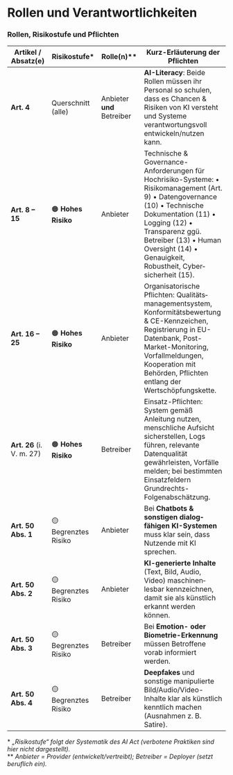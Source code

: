# Rollen und Verantwortlichkeiten

### Rollen, Risikostufe und Pflichten

| Artikel / Absatz(e) | Risikostufe* | Rolle(n)** | Kurz-Erläuterung der Pflichten |
|----------------------|--------------|------------|--------------------------------|
| **Art. 4** | Querschnitt (alle) | Anbieter **und** Betreiber | **AI-Literacy**: Beide Rollen müssen ihr Personal so schulen, dass es Chancen & Risiken von KI versteht und Systeme verantwortungsvoll entwickeln/­nutzen kann.  |
| **Art. 8 – 15** | 🟠 **Hohes Risiko** | Anbieter | Technische & Governance-Anforderungen für Hochrisiko-Systeme: • Risiko­management (Art. 9) • Daten­governance (10) • Technische Dokumentation (11) • Logging (12) • Transparenz ggü. Betreiber (13) • Human Oversight (14) • Genauigkeit, Robustheit, Cyber­sicherheit (15).  |
| **Art. 16 – 25** | 🟠 **Hohes Risiko** | Anbieter | Organisatorische Pflichten: Qualitäts­management­system, Konformitäts­bewertung & CE-Kennzeichen, Registrierung in EU-Datenbank, Post-Market-Monitoring, Vorfall­meldungen, Kooperation mit Behörden, Pflichten entlang der Wertschöpfungs­kette.  |
| **Art. 26** (i. V. m. 27) | 🟠 **Hohes Risiko** | Betreiber | Einsatz-Pflichten: System gemäß Anleitung nutzen, menschliche Aufsicht sicherstellen, Logs führen, relevante Datenqualität gewährleisten, Vorfälle melden; bei bestimmten Einsatz­feldern Grundrechts-Folgenabschätzung.  |
| **Art. 50 Abs. 1** | 🟡 Begrenztes Risiko | Anbieter | Bei **Chatbots & sonstigen dialog­fähigen KI-Systemen** muss klar sein, dass Nutzende mit KI sprechen.  |
| **Art. 50 Abs. 2** | 🟡 Begrenztes Risiko | Anbieter | **KI-generierte Inhalte** (Text, Bild, Audio, Video) maschinen­lesbar kennzeichnen, damit sie als künstlich erkannt werden können.  |
| **Art. 50 Abs. 3** | 🟡 Begrenztes Risiko | Betreiber | Bei **Emotion- oder Biometrie-Erkennung** müssen Betroffene vorab informiert werden.  |
| **Art. 50 Abs. 4** | 🟡 Begrenztes Risiko | Betreiber | **Deepfakes** und sonstige manipulierte Bild/Audio/Video-Inhalte klar als künstlich kenntlich machen (Ausnahmen z. B. Satire).  |

\* *„Risikostufe“ folgt der Systematik des AI Act (verbotene Praktiken sind hier nicht dargestellt).*  
\** *Anbieter = Provider (entwickelt/vertreibt); Betreiber = Deployer (setzt beruflich ein).*



